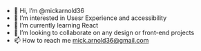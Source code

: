 - 👋 Hi, I’m @mickarnold36
- 👀 I’m interested in Usesr Experience and accessibility
- 🌱 I’m currently learning React
- 💞️ I’m looking to collaborate on any design or front-end projects
- 📫 How to reach me mick.arnold36@gmail.com

<!---
mickarnold36/mickarnold36 is a ✨ special ✨ repository because its `README.md` (this file) appears on your GitHub profile.
You can click the Preview link to take a look at your changes.
--->
